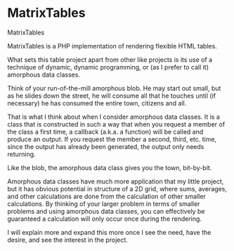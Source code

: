 MatrixTables
============

MatrixTables

MatrixTables is a PHP implementation of rendering flexible HTML tables. 

What sets this table project apart from other like projects is its use of a technique of dynamic, dynamic programming, or 
(as I prefer to call it) amorphous data classes.

Think of your run-of-the-mill amorphous blob. He may start out small, but as he slides down the street, he will consume
all that he touches until (if necessary) he has consumed the entire town, citizens and all.

That is what I think about when I consider amorphous data classes. It is a class that is constructed in such a way
that when you request a member of the class a first time, a callback (a.k.a. a function) will be called and produce an output. 
If you request the member a second, third, etc. time, since the output has already been generated, the output only needs returning.

Like the blob, the amorphous data class gives you the town, bit-by-bit.

Amorphous data classes have much more application that my little project, but it has obvious potential in structure of a
2D grid, where sums, averages, and other calculations are done from the calculation of other smaller calculations. By thinking of
your larger problem in terms of smaller problems and using amorphous data classes, you can effectively be guaranteed a calculation
will only occur once during the rendering.

I will explain more and expand this more once I see the need, have the desire, and see the interest in the project.
